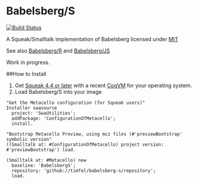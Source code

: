 Babelsberg/S
=============
[![Build Status](https://travis-ci.org/timfel/babelsberg-js.png?branch=master)](https://travis-ci.org/timfel/babelsberg-s)

A Squeak/Smalltalk implementation of Babelsberg licensed under [MIT](https://github.com/timfel/babelsberg-s/blob/master/LICENSE)

See also [Babelsberg/R](https://github.com/timfel/babelsberg-r) and [Babelsberg/JS](https://github.com/timfel/babelsberg-js)

Work in progress.

##How to Install

1. Get [Squeak 4.4 or later](http://www.squeak.org) with a recent [CogVM](http://www.mirandabanda.org/files/Cog/VM/) for your operating system.
2. Load Babelsberg/S into your image

```Smalltalk
"Get the Metacello configuration (for Squeak users)"
Installer swasource
  project: 'SwaUtilities';
  addPackage: 'ConfigurationOfMetacello';
  install.

"Bootstrap Metacello Preview, using mcz files (#'previewBootstrap' symbolic version"
((Smalltalk at: #ConfigurationOfMetacello) project version: #'previewBootstrap') load.

(Smalltalk at: #Metacello) new
  baseline: 'BabelsbergS';
  repository: 'github://timfel/babelsberg-s/repository';
  load.
```
